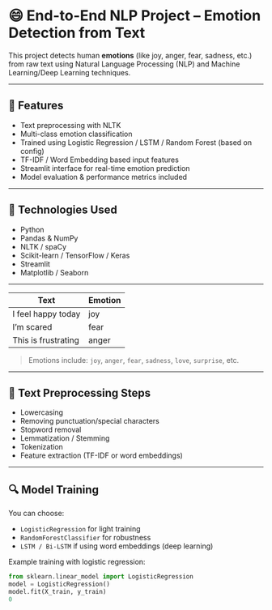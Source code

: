 # 😄 End-to-End NLP Project – Emotion Detection from Text

This project detects human **emotions** (like joy, anger, fear, sadness, etc.) from raw text using Natural Language Processing (NLP) and Machine Learning/Deep Learning techniques.

---

## 🚀 Features

- Text preprocessing with NLTK
- Multi-class emotion classification
- Trained using Logistic Regression / LSTM / Random Forest (based on config)
- TF-IDF / Word Embedding based input features
- Streamlit interface for real-time emotion prediction
- Model evaluation & performance metrics included

---

## 🧠 Technologies Used

- Python
- Pandas & NumPy
- NLTK / spaCy
- Scikit-learn / TensorFlow / Keras
- Streamlit
- Matplotlib / Seaborn

---



| Text | Emotion |
|------|---------|
| I feel happy today | joy |
| I’m scared | fear |
| This is frustrating | anger |

> Emotions include: `joy`, `anger`, `fear`, `sadness`, `love`, `surprise`, etc.

---

## 🧹 Text Preprocessing Steps

- Lowercasing  
- Removing punctuation/special characters  
- Stopword removal  
- Lemmatization / Stemming  
- Tokenization  
- Feature extraction (TF-IDF or word embeddings)

---

## 🔍 Model Training

You can choose:
- `LogisticRegression` for light training
- `RandomForestClassifier` for robustness
- `LSTM / Bi-LSTM` if using word embeddings (deep learning)

Example training with logistic regression:

```python
from sklearn.linear_model import LogisticRegression
model = LogisticRegression()
model.fit(X_train, y_train)
0
